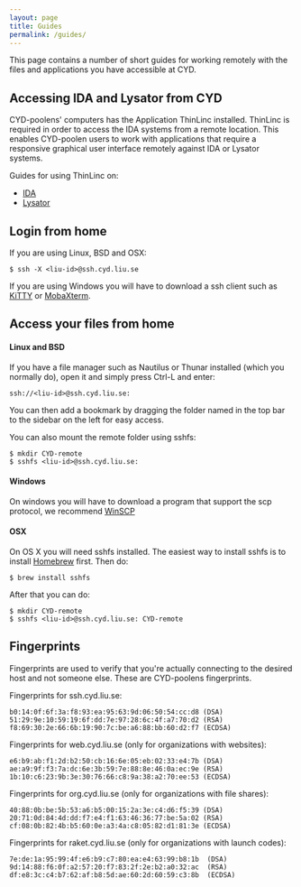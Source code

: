```yaml
---
layout: page
title: Guides
permalink: /guides/
---
```

This page contains a number of short guides for working remotely with the files and applications you have accessible at CYD.


## Accessing IDA and Lysator from CYD

CYD-poolens' computers has the Application ThinLinc installed. ThinLinc is required in order to access the IDA systems from a remote location. This enables CYD-poolen users to work with applications that require a responsive graphical user interface remotely against IDA or Lysator systems. 

Guides for using ThinLinc on:

 - [IDA](https://www.ida.liu.se/~TDDC76/UPP_Course_Mtrl/tools/thinlinc/index.sv.shtml)
 - [Lysator](https://datorhandbok.lysator.liu.se/index.php/Fritz)


## Login from home

If you are using Linux, BSD and OSX:

    $ ssh -X <liu-id>@ssh.cyd.liu.se

If you are using Windows you will have to download a ssh client such as [KiTTY](http://www.9bis.net/kitty/) or [MobaXterm](http://mobaxterm.mobatek.net/).


## Access your files from home

#### Linux and BSD
If you have a file manager such as Nautilus or Thunar installed (which you normally do), open it and simply press Ctrl-L and enter:

    ssh://<liu-id>@ssh.cyd.liu.se:

You can then add a bookmark by dragging the folder named <liu-id> in the top bar to the sidebar on the left for easy access.

You can also mount the remote folder using sshfs:

    $ mkdir CYD-remote
    $ sshfs <liu-id>@ssh.cyd.liu.se:

#### Windows

On windows you will have to download a program that support the scp protocol, we recommend [WinSCP](http://winscp.net/eng/index.php)


#### OSX

On OS X you will need sshfs installed. The easiest way to install sshfs is to install [Homebrew](http://http://brew.sh/) first. Then do:

	$ brew install sshfs

After that you can do:

	$ mkdir CYD-remote
	$ sshfs <liu-id>@ssh.cyd.liu.se: CYD-remote



## Fingerprints

Fingerprints are used to verify that you're actually connecting to the desired host and not someone else. These are CYD-poolens fingerprints.

Fingerprints for ssh.cyd.liu.se:

    b0:14:0f:6f:3a:f8:93:ea:95:63:9d:06:50:54:cc:d8 (DSA)
    51:29:9e:10:59:19:6f:dd:7e:97:28:6c:4f:a7:70:d2 (RSA)
    f8:69:30:2e:66:6b:19:90:7c:be:a6:88:bb:60:d2:f7 (ECDSA)


Fingerprints for web.cyd.liu.se (only for organizations with websites):

    e6:b9:ab:f1:2d:b2:50:cb:16:6e:05:eb:02:33:e4:7b (DSA)
    ae:a9:9f:f3:7a:dc:6e:3b:59:7e:88:8e:46:0a:ec:9e (RSA)
    1b:10:c6:23:9b:3e:30:76:66:c8:9a:38:a2:70:ee:53 (ECDSA)

Fingerprints for org.cyd.liu.se (only for organizations with file shares):

    40:88:0b:be:5b:53:a6:b5:00:15:2a:3e:c4:d6:f5:39 (DSA)
    20:71:0d:84:4d:dd:f7:e4:f1:63:46:36:77:be:5a:02 (RSA)
    cf:08:0b:82:4b:b5:60:0e:a3:4a:c8:05:82:d1:81:3e (ECDSA)

Fingerprints for raket.cyd.liu.se (only for organizations with launch codes):

    7e:de:1a:95:99:4f:e6:b9:c7:80:ea:e4:63:99:b8:1b  (DSA)
    9d:14:88:f6:0f:a2:57:20:f7:83:2f:2e:b2:a0:32:ac  (RSA)
	df:e8:3c:c4:b7:62:af:b8:5d:ae:60:2d:60:59:c3:8b  (ECDSA)
